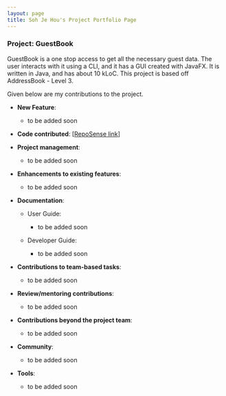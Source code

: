 ```yaml
---
layout: page
title: Soh Je Hou's Project Portfolio Page
---
```


### Project: GuestBook

GuestBook is a one stop access to get all the necessary guest data. 
The user interacts with it using a CLI, and it has a GUI created with JavaFX. 
It is written in Java, and has about 10 kLoC. 
This project is based off AddressBook - Level 3.

Given below are my contributions to the project.

* **New Feature**: 
  * to be added soon

* **Code contributed**: [[RepoSense link](https://nus-cs2103-ay2223s1.github.io/tp-dashboard/?search=&sort=groupTitle&sortWithin=title&timeframe=commit&mergegroup=&groupSelect=groupByRepos&breakdown=true&checkedFileTypes=docs~functional-code~test-code~other&since=2022-09-16&tabOpen=true&tabType=authorship&tabAuthor=jehousoh&tabRepo=AY2223S1-CS2103T-W16-1%2Ftp%5Bmaster%5D&authorshipIsMergeGroup=false&authorshipFileTypes=&authorshipIsBinaryFileTypeChecked=false&authorshipIsIgnoredFilesChecked=false)]

* **Project management**: 
  * to be added soon

* **Enhancements to existing features**: 
  * to be added soon

* **Documentation**:
  * User Guide:
    * to be added soon

  * Developer Guide: 
    * to be added soon

* **Contributions to team-based tasks**: 
  * to be added soon

* **Review/mentoring contributions**: 
  * to be added soon

* **Contributions beyond the project team**: 
  * to be added soon

* **Community**:
  * to be added soon

* **Tools**:
  * to be added soon

